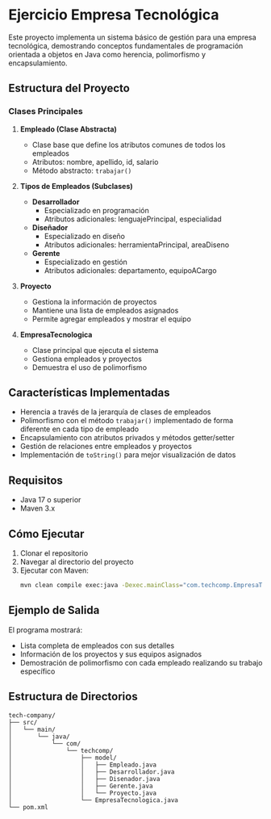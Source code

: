 # Ejercicio Empresa Tecnológica 

Este proyecto implementa un sistema básico de gestión para una empresa tecnológica, demostrando conceptos fundamentales de programación orientada a objetos en Java como herencia, polimorfismo y encapsulamiento.

## Estructura del Proyecto

### Clases Principales

1. **Empleado (Clase Abstracta)**
   - Clase base que define los atributos comunes de todos los empleados
   - Atributos: nombre, apellido, id, salario
   - Método abstracto: `trabajar()`

2. **Tipos de Empleados (Subclases)**
   - **Desarrollador**
     - Especializado en programación
     - Atributos adicionales: lenguajePrincipal, especialidad
   - **Diseñador**
     - Especializado en diseño
     - Atributos adicionales: herramientaPrincipal, areaDiseno
   - **Gerente**
     - Especializado en gestión
     - Atributos adicionales: departamento, equipoACargo

3. **Proyecto**
   - Gestiona la información de proyectos
   - Mantiene una lista de empleados asignados
   - Permite agregar empleados y mostrar el equipo

4. **EmpresaTecnologica**
   - Clase principal que ejecuta el sistema
   - Gestiona empleados y proyectos
   - Demuestra el uso de polimorfismo

## Características Implementadas

- Herencia a través de la jerarquía de clases de empleados
- Polimorfismo con el método `trabajar()` implementado de forma diferente en cada tipo de empleado
- Encapsulamiento con atributos privados y métodos getter/setter
- Gestión de relaciones entre empleados y proyectos
- Implementación de `toString()` para mejor visualización de datos

## Requisitos

- Java 17 o superior
- Maven 3.x

## Cómo Ejecutar

1. Clonar el repositorio
2. Navegar al directorio del proyecto
3. Ejecutar con Maven:
   ```bash
   mvn clean compile exec:java -Dexec.mainClass="com.techcomp.EmpresaTecnologica"
   ```

## Ejemplo de Salida

El programa mostrará:
- Lista completa de empleados con sus detalles
- Información de los proyectos y sus equipos asignados
- Demostración de polimorfismo con cada empleado realizando su trabajo específico

## Estructura de Directorios

```
tech-company/
├── src/
│   └── main/
│       └── java/
│           └── com/
│               └── techcomp/
│                   ├── model/
│                   │   ├── Empleado.java
│                   │   ├── Desarrollador.java
│                   │   ├── Disenador.java
│                   │   ├── Gerente.java
│                   │   └── Proyecto.java
│                   └── EmpresaTecnologica.java
└── pom.xml
``` 
